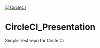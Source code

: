 [![CircleCI](https://circleci.com/gh/Encorpluptit/CircleCI_Presentation?style=svg)](https://circleci.com/gh/Encorpluptit/CircleCI_Presentation)

# CircleCI_Presentation
Simple Test repo for Circle Ci
